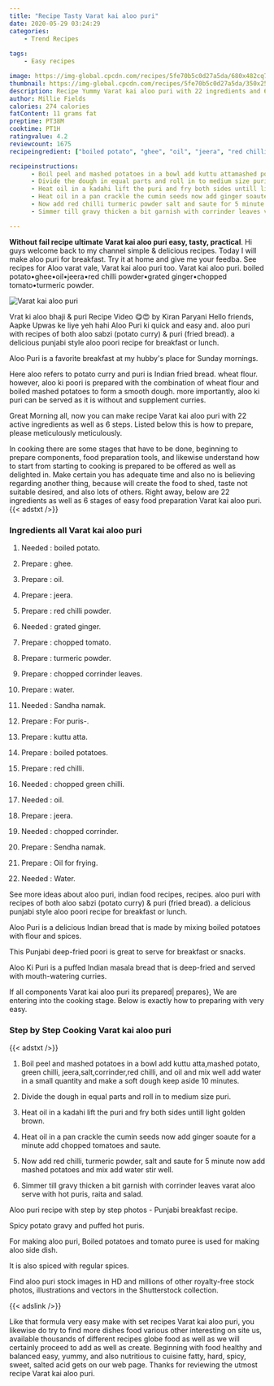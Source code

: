 ```yaml
---
title: "Recipe Tasty Varat kai aloo puri"
date: 2020-05-29 03:24:29
categories:
    - Trend Recipes
    
tags:
    - Easy recipes

image: https://img-global.cpcdn.com/recipes/5fe70b5c0d27a5da/680x482cq70/varat-kai-aloo-puri-recipe-main-photo.jpg
thumbnail: https://img-global.cpcdn.com/recipes/5fe70b5c0d27a5da/350x250cq70/varat-kai-aloo-puri-recipe-main-photo.jpg
description: Recipe Yummy Varat kai aloo puri with 22 ingredients and 6 stages of easy cooking.
author: Millie Fields
calories: 274 calories
fatContent: 11 grams fat
preptime: PT38M
cooktime: PT1H
ratingvalue: 4.2
reviewcount: 1675
recipeingredient: ["boiled potato", "ghee", "oil", "jeera", "red chilli powder", "grated ginger", "chopped tomato", "turmeric powder", "chopped corrinder leaves", "water", "Sandha namak", "For puris", "kuttu atta", "boiled potatoes", "red chilli", "chopped green chilli", "oil", "jeera", "chopped corrinder", "Sendha namak", "Oil for frying", "Water"]

recipeinstructions: 
      - Boil peel and mashed potatoes in a bowl add kuttu attamashed potato green chilli jeerasaltcorrinderred chilli and oil and mix well add water in a small quantity and make a soft dough keep aside 10 minutes 
      - Divide the dough in equal parts and roll in to medium size puri 
      - Heat oil in a kadahi lift the puri and fry both sides untill light golden brown 
      - Heat oil in a pan crackle the cumin seeds now add ginger soaute for a minute add chopped tomatoes and saute 
      - Now add red chilli turmeric powder salt and saute for 5 minute now add mashed potatoes and mix add water stir well 
      - Simmer till gravy thicken a bit garnish with corrinder leaves varat aloo serve with hot puris raita and salad

---
```




**Without fail recipe ultimate Varat kai aloo puri easy, tasty, practical**. Hi guys welcome back to my channel simple &amp; delicious recipes. Today I will make aloo puri for breakfast. Try it at home and give me your feedba. See recipes for Aloo varat vale, Varat kai aloo puri too. Varat kai aloo puri. boiled potato•ghee•oil•jeera•red chilli powder•grated ginger•chopped tomato•turmeric powder.


![Varat kai aloo puri](https://img-global.cpcdn.com/recipes/5fe70b5c0d27a5da/680x482cq70/varat-kai-aloo-puri-recipe-main-photo.jpg "Varat kai aloo puri")



Vrat ki aloo bhaji &amp; puri Recipe Video 😋😍 by Kiran Paryani Hello friends, Aapke Upwas ke liye yeh hahi Aloo Puri ki quick and easy and. aloo puri with recipes of both aloo sabzi (potato curry) &amp; puri (fried bread). a delicious punjabi style aloo poori recipe for breakfast or lunch.

Aloo Puri is a favorite breakfast at my hubby&#39;s place for Sunday mornings.

Here aloo refers to potato curry and puri is Indian fried bread. wheat flour. however, aloo ki poori is prepared with the combination of wheat flour and boiled mashed potatoes to form a smooth dough. more importantly, aloo ki puri can be served as it is without and supplement curries.


Great Morning all, now you can make recipe Varat kai aloo puri with 22 active ingredients as well as 6 steps. Listed below this is how to prepare, please meticulously meticulously.

In cooking there are some stages that have to be done, beginning to prepare components, food preparation tools, and likewise understand how to start from starting to cooking is prepared to be offered as well as delighted in. Make certain you has adequate time and also no is believing regarding another thing, because will create the food to shed, taste not suitable desired, and also lots of others. Right away, below are 22 ingredients as well as 6 stages of easy food preparation Varat kai aloo puri.
{{< adstxt />}}

### Ingredients all Varat kai aloo puri


1. Needed  : boiled potato.

1. Prepare  : ghee.

1. Prepare  : oil.

1. Prepare  : jeera.

1. Prepare  : red chilli powder.

1. Needed  : grated ginger.

1. Prepare  : chopped tomato.

1. Prepare  : turmeric powder.

1. Prepare  : chopped corrinder leaves.

1. Prepare  : water.

1. Needed  : Sandha namak.

1. Prepare  : For puris-.

1. Prepare  : kuttu atta.

1. Prepare  : boiled potatoes.

1. Prepare  : red chilli.

1. Needed  : chopped green chilli.

1. Needed  : oil.

1. Prepare  : jeera.

1. Needed  : chopped corrinder.

1. Prepare  : Sendha namak.

1. Prepare  : Oil for frying.

1. Needed  : Water.


See more ideas about aloo puri, indian food recipes, recipes. aloo puri with recipes of both aloo sabzi (potato curry) &amp; puri (fried bread). a delicious punjabi style aloo poori recipe for breakfast or lunch.

Aloo Puri is a delicious Indian bread that is made by mixing boiled potatoes with flour and spices.

This Punjabi deep-fried poori is great to serve for breakfast or snacks.

Aloo Ki Puri is a puffed Indian masala bread that is deep-fried and served with mouth-watering curries.


If all components Varat kai aloo puri its prepared| prepares}, We are entering into the cooking stage. Below is exactly how to preparing with very easy.

### Step by Step Cooking Varat kai aloo puri

{{< adstxt />}}


1. Boil peel and mashed potatoes in a bowl add kuttu atta,mashed potato, green chilli, jeera,salt,corrinder,red chilli, and oil and mix well add water in a small quantity and make a soft dough keep aside 10 minutes.



1. Divide the dough in equal parts and roll in to medium size puri.



1. Heat oil in a kadahi lift the puri and fry both sides untill light golden brown.



1. Heat oil in a pan crackle the cumin seeds now add ginger soaute for a minute add chopped tomatoes and saute.



1. Now add red chilli, turmeric powder, salt and saute for 5 minute now add mashed potatoes and mix add water stir well.



1. Simmer till gravy thicken a bit garnish with corrinder leaves varat aloo serve with hot puris, raita and salad.




Aloo puri recipe with step by step photos - Punjabi breakfast recipe.

Spicy potato gravy and puffed hot puris.

For making aloo puri, Boiled potatoes and tomato puree is used for making aloo side dish.

It is also spiced with regular spices.

Find aloo puri stock images in HD and millions of other royalty-free stock photos, illustrations and vectors in the Shutterstock collection.


{{< adslink />}}

Like that formula very easy make with set recipes Varat kai aloo puri, you likewise do try to find more dishes food various other interesting on site us, available thousands of different recipes globe food as well as we will certainly proceed to add as well as create. Beginning with food healthy and balanced easy, yummy, and also nutritious to cuisine fatty, hard, spicy, sweet, salted acid gets on our web page. Thanks for reviewing the utmost recipe Varat kai aloo puri.
